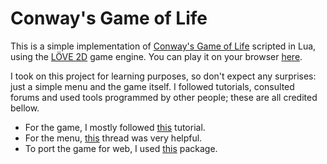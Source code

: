 # Conway's Game of Life

This is a simple implementation of [Conway's Game of Life](https://en.wikipedia.org/wiki/Conway%27s_Game_of_Life) scripted in Lua, using the [LÖVE 2D](https://love2d.org/) game engine. You can play it on your browser [here](https://liviaruegger.itch.io/game-of-life).

I took on this project for learning purposes, so don't expect any surprises: just a simple menu and the game itself. I followed tutorials, consulted forums and used tools programmed by other people; these are all credited bellow. 

- For the game, I mostly followed [this](https://simplegametutorials.github.io/love/life/) tutorial.
- For the menu, [this](https://love2d.org/forums/viewtopic.php?t=86394) thread was very helpful.
- To port the game for web, I used [this](https://github.com/Davidobot/love.js) package.
